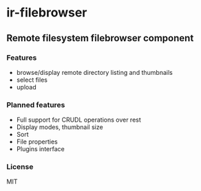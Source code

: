 # ir-filebrowser

## Remote filesystem filebrowser component

### Features

- browse/display remote directory listing and thumbnails
- select files
- upload

### Planned features

- Full support for CRUDL operations over rest
- Display modes, thumbnail size
- Sort
- File properties
- Plugins interface

### License
MIT